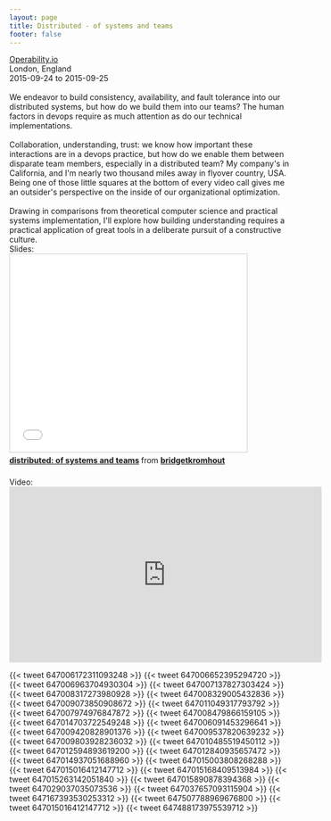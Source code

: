 ```yaml
---
layout: page
title: Distributed - of systems and teams
footer: false
---
```


<div class="views-field views-field-nothing">        <span class="field-content views-field-field-details"><a href="http://operability.io/">Operability.io</a><br>
London, England<br>
<span class="date-display-start">2015-09-24</span> to <span class="date-display-end">2015-09-25</span></span></div>

<br>
We endeavor to build consistency, availability, and fault tolerance into our distributed systems, but how do we build them into our teams? The human factors in devops require as much attention as do our technical implementations.
<br>
<br>
Collaboration, understanding, trust: we know how important these interactions are in a devops practice, but how do we enable them between disparate team members, especially in a distributed team? My company's in California, and I'm nearly two thousand miles away in flyover country, USA. Being one of those little squares at the bottom of every video call gives me an outsider's perspective on the inside of our organizational optimization.
<br>
<br>
Drawing in comparisons from theoretical computer science and practical systems implementation, I'll explore how building understanding requires a practical application of great tools in a deliberate pursuit of a constructive culture.

<br>
Slides:
<br>
<iframe src="//www.slideshare.net/slideshow/embed_code/key/qmqTvcemYYpHTP" width="425" height="355" frameborder="0" marginwidth="0" marginheight="0" scrolling="no" style="border:1px solid #CCC; border-width:1px; margin-bottom:5px; max-width: 100%;" allowfullscreen> </iframe> <div style="margin-bottom:5px"> <strong> <a href="//www.slideshare.net/bridgetkromhout/distributed-of-systems-and-teams" title="distributed: of systems and teams" target="_blank">distributed: of systems and teams</a> </strong> from <strong><a href="//www.slideshare.net/bridgetkromhout" target="_blank">bridgetkromhout</a></strong> </div>

<br>
Video:
<br>

<iframe width="560" height="315" src="https://www.youtube.com/embed/YrpSblFRaI4?list=PLK4VB0cauli7-_RIvpmn651ePtddw9_Fp" frameborder="0" allowfullscreen></iframe>
<br>

{{< tweet 647006172311093248 >}}
{{< tweet 647006652395294720 >}}
{{< tweet 647006963704930304 >}}
{{< tweet 647007137827303424 >}}
{{< tweet 647008317273980928 >}}
{{< tweet 647008329005432836 >}}
{{< tweet 647009073850908672 >}}
{{< tweet 647011049317793792 >}}
{{< tweet 647007974976847872 >}}
{{< tweet 647008479866159105 >}}
{{< tweet 647014703722549248 >}}
{{< tweet 647006091453296641 >}}
{{< tweet 647009420828901376 >}}
{{< tweet 647009537820639232 >}}
{{< tweet 647009803928236032 >}}
{{< tweet 647010485519450112 >}}
{{< tweet 647012594893619200 >}}
{{< tweet 647012840935657472 >}}
{{< tweet 647014937051688960 >}}
{{< tweet 647015003808268288 >}}
{{< tweet 647015016412147712 >}}
{{< tweet 647015168409513984 >}}
{{< tweet 647015263142051840 >}}
{{< tweet 647015890878394368 >}}
{{< tweet 647029037035073536 >}}
{{< tweet 647037657093115904 >}}
{{< tweet 647167393530253312 >}}
{{< tweet 647507788969676800 >}}
{{< tweet 647015016412147712 >}}
{{< tweet 647488173975539712 >}}
